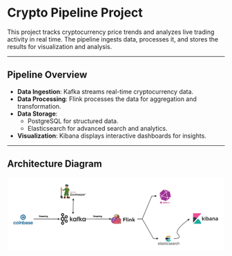 # Crypto Pipeline Project

This project tracks cryptocurrency price trends and analyzes live trading activity in real time. The pipeline ingests data, processes it, and stores the results for visualization and analysis.

---

## Pipeline Overview
- **Data Ingestion**: Kafka streams real-time cryptocurrency data.
- **Data Processing**: Flink processes the data for aggregation and transformation.
- **Data Storage**: 
  - PostgreSQL for structured data.
  - Elasticsearch for advanced search and analytics.
- **Visualization**: Kibana displays interactive dashboards for insights.

---

## Architecture Diagram
![Architecture Diagram](docs/architecture_diagram.jpg)

